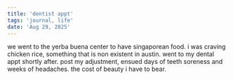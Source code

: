 ```yaml
---
title: 'dentist appt'
tags: 'journal, life'
date: 'Aug 29, 2025'
---
```


we went to the yerba buena center to have singaporean food. i was craving chicken rice, something that is non existent in austin. went to my dental appt shortly after. post my adjustment, ensued days of teeth soreness and weeks of headaches. the cost of beauty i have to bear.